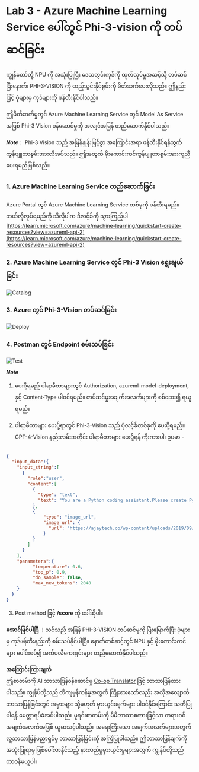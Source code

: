 <!--
CO_OP_TRANSLATOR_METADATA:
{
  "original_hash": "20cb4e6ac1686248e8be913ccf6c2bc2",
  "translation_date": "2025-07-09T19:34:53+00:00",
  "source_file": "md/02.Application/02.Code/Phi3/VSCodeExt/HOL/Apple/03.DeployPhi3VisionOnAzure.md",
  "language_code": "my"
}
-->
# **Lab 3 - Azure Machine Learning Service ပေါ်တွင် Phi-3-vision ကို တပ်ဆင်ခြင်း**

ကျွန်တော်တို့ NPU ကို အသုံးပြုပြီး ဒေသတွင်းကုဒ်ကို ထုတ်လုပ်မှုအဆင့်သို့ တပ်ဆင်ပြီးနောက်၊ PHI-3-VISION ကို ထည့်သွင်းနိုင်စွမ်းကို မိတ်ဆက်ပေးလိုသည်။ ဤနည်းဖြင့် ပုံများမှ ကုဒ်များကို ဖန်တီးနိုင်ပါသည်။

ဤမိတ်ဆက်မှုတွင် Azure Machine Learning Service တွင် Model As Service အဖြစ် Phi-3 Vision ဝန်ဆောင်မှုကို အလျင်အမြန် တည်ဆောက်နိုင်ပါသည်။

***Note***： Phi-3 Vision သည် အမြန်နှုန်းမြင့်စွာ အကြောင်းအရာ ဖန်တီးနိုင်ရန်တွက် ကွန်ပျူတာစွမ်းအားလိုအပ်သည်။ ဤအတွက် မိုးကောင်းကင်ကွန်ပျူတာစွမ်းအားကူညီပေးရမည်ဖြစ်သည်။


### **1. Azure Machine Learning Service တည်ဆောက်ခြင်း**

Azure Portal တွင် Azure Machine Learning Service တစ်ခုကို ဖန်တီးရမည်။ ဘယ်လိုလုပ်ရမည်ကို သိလိုပါက ဒီလင့်ခ်ကို သွားကြည့်ပါ [https://learn.microsoft.com/azure/machine-learning/quickstart-create-resources?view=azureml-api-2](https://learn.microsoft.com/azure/machine-learning/quickstart-create-resources?view=azureml-api-2)


### **2. Azure Machine Learning Service တွင် Phi-3 Vision ရွေးချယ်ခြင်း**

![Catalog](../../../../../../../../../imgs/02/vscodeext/vison_catalog.png)


### **3. Azure တွင် Phi-3-Vision တပ်ဆင်ခြင်း**


![Deploy](../../../../../../../../../imgs/02/vscodeext/vision_deploy.png)


### **4. Postman တွင် Endpoint စမ်းသပ်ခြင်း**


![Test](../../../../../../../../../imgs/02/vscodeext/vision_test.png)


***Note***

1. ပေးပို့ရမည့် ပါရာမီတာများတွင် Authorization, azureml-model-deployment, နှင့် Content-Type ပါဝင်ရမည်။ တပ်ဆင်မှုအချက်အလက်များကို စစ်ဆေး၍ ရယူရမည်။

2. ပါရာမီတာများ ပေးပို့ရာတွင် Phi-3-Vision သည် ပုံလင့်ခ်တစ်ခုကို ပေးပို့ရမည်။ GPT-4-Vision နည်းလမ်းအတိုင်း ပါရာမီတာများ ပေးပို့ရန် ကိုးကားပါ၊ ဥပမာ -

```json

{
  "input_data":{
    "input_string":[
      {
        "role":"user",
        "content":[ 
          {
            "type": "text",
            "text": "You are a Python coding assistant.Please create Python code for image "
          },
          {
              "type": "image_url",
              "image_url": {
                "url": "https://ajaytech.co/wp-content/uploads/2019/09/index.png"
              }
          }
        ]
      }
    ],
    "parameters":{
          "temperature": 0.6,
          "top_p": 0.9,
          "do_sample": false,
          "max_new_tokens": 2048
    }
  }
}

```

3. Post method ဖြင့် **/score** ကို ခေါ်ဆိုပါ။

**အောင်မြင်ပါပြီ** ！သင်သည် အမြန် PHI-3-VISION တပ်ဆင်မှုကို ပြီးမြောက်ပြီး ပုံများမှ ကုဒ်ဖန်တီးနည်းကို စမ်းသပ်နိုင်ပါပြီ။ နောက်တစ်ဆင့်တွင် NPU နှင့် မိုးကောင်းကင်များ ပေါင်းစပ်၍ အက်ပလီကေးရှင်းများ တည်ဆောက်နိုင်ပါသည်။

**အကြောင်းကြားချက်**  
ဤစာတမ်းကို AI ဘာသာပြန်ဝန်ဆောင်မှု [Co-op Translator](https://github.com/Azure/co-op-translator) ဖြင့် ဘာသာပြန်ထားပါသည်။ ကျွန်ုပ်တို့သည် တိကျမှန်ကန်မှုအတွက် ကြိုးစားသော်လည်း အလိုအလျောက် ဘာသာပြန်ခြင်းတွင် အမှားများ သို့မဟုတ် မှားယွင်းချက်များ ပါဝင်နိုင်ကြောင်း သတိပြုပါရန် မေတ္တာရပ်ခံအပ်ပါသည်။ မူရင်းစာတမ်းကို မိမိဘာသာစကားဖြင့်သာ တရားဝင်အချက်အလက်အဖြစ် ယူဆသင့်ပါသည်။ အရေးကြီးသော အချက်အလက်များအတွက် လူ့ဘာသာပြန်ပညာရှင်မှ ဘာသာပြန်ခြင်းကို အကြံပြုပါသည်။ ဤဘာသာပြန်ချက်ကို အသုံးပြုရာမှ ဖြစ်ပေါ်လာနိုင်သည့် နားလည်မှုမှားယွင်းမှုများအတွက် ကျွန်ုပ်တို့သည် တာဝန်မယူပါ။